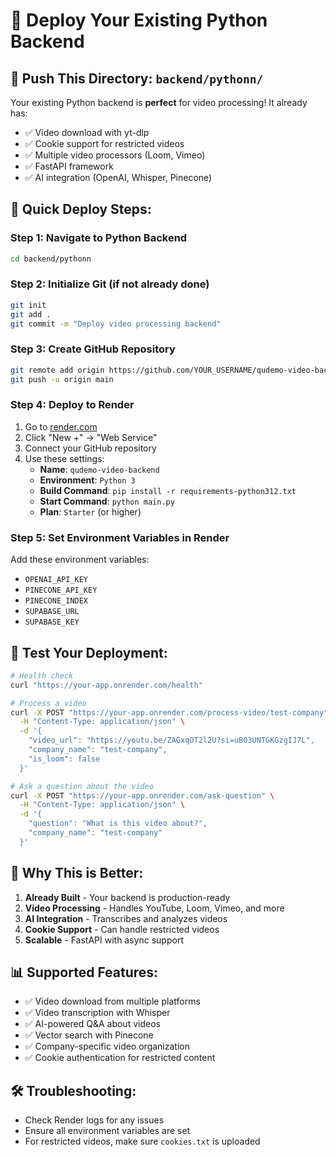 # 🚀 Deploy Your Existing Python Backend

## 📁 Push This Directory: `backend/pythonn/`

Your existing Python backend is **perfect** for video processing! It already has:
- ✅ Video download with yt-dlp
- ✅ Cookie support for restricted videos
- ✅ Multiple video processors (Loom, Vimeo)
- ✅ FastAPI framework
- ✅ AI integration (OpenAI, Whisper, Pinecone)

## 🚀 Quick Deploy Steps:

### Step 1: Navigate to Python Backend
```bash
cd backend/pythonn
```

### Step 2: Initialize Git (if not already done)
```bash
git init
git add .
git commit -m "Deploy video processing backend"
```

### Step 3: Create GitHub Repository
```bash
git remote add origin https://github.com/YOUR_USERNAME/qudemo-video-backend.git
git push -u origin main
```

### Step 4: Deploy to Render
1. Go to [render.com](https://render.com)
2. Click "New +" → "Web Service"
3. Connect your GitHub repository
4. Use these settings:
   - **Name**: `qudemo-video-backend`
   - **Environment**: `Python 3`
   - **Build Command**: `pip install -r requirements-python312.txt`
   - **Start Command**: `python main.py`
   - **Plan**: `Starter` (or higher)

### Step 5: Set Environment Variables in Render
Add these environment variables:
- `OPENAI_API_KEY`
- `PINECONE_API_KEY`
- `PINECONE_INDEX`
- `SUPABASE_URL`
- `SUPABASE_KEY`

## 🎯 Test Your Deployment:

```bash
# Health check
curl "https://your-app.onrender.com/health"

# Process a video
curl -X POST "https://your-app.onrender.com/process-video/test-company" \
  -H "Content-Type: application/json" \
  -d '{
    "video_url": "https://youtu.be/ZAGxqOT2l2U?si=uB03UNTGKGzgIJ7L",
    "company_name": "test-company",
    "is_loom": false
  }'

# Ask a question about the video
curl -X POST "https://your-app.onrender.com/ask-question" \
  -H "Content-Type: application/json" \
  -d '{
    "question": "What is this video about?",
    "company_name": "test-company"
  }'
```

## 🔧 Why This is Better:

1. **Already Built** - Your backend is production-ready
2. **Video Processing** - Handles YouTube, Loom, Vimeo, and more
3. **AI Integration** - Transcribes and analyzes videos
4. **Cookie Support** - Can handle restricted videos
5. **Scalable** - FastAPI with async support

## 📊 Supported Features:
- ✅ Video download from multiple platforms
- ✅ Video transcription with Whisper
- ✅ AI-powered Q&A about videos
- ✅ Vector search with Pinecone
- ✅ Company-specific video organization
- ✅ Cookie authentication for restricted content

## 🛠️ Troubleshooting:
- Check Render logs for any issues
- Ensure all environment variables are set
- For restricted videos, make sure `cookies.txt` is uploaded 